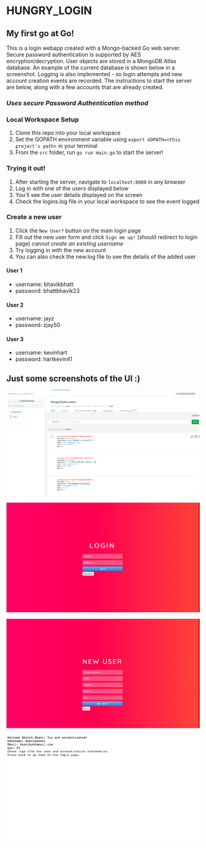 # HUNGRY_LOGIN

## My first go at Go!

This is a login webapp created with a Mongo-backed Go web server. Secure password authentication is supported by AES encryption/decryption. User objects are stored in a MongoDB Atlas database. An example of the current database is shown below in a screenshot. Logging is also implemented - so login attempts and new account creation events are recorded. The instructions to start the server are below, along with a few accounts that are already created. 

### *Uses secure Password Authentication method*
### Local Workspace Setup
1. Clone this repo into your local workspace
2. Set the GOPATH environment variable using `export GOPATH=<this project's path>` in your terminal
3. From the `src` folder, run `go run main.go` to start the server!

### Trying it out!
1. After starting the server, navigate to `localhost:8080` in any browser
2. Log in with one of the users displayed below
3. You'll see the user details displayed on the screen
4. Check the logins.log file in your local workspace to see the event logged

### Create a new user
1. Click the `New User?` button on the main login page
2. Fill out the new user form and click `Sign me up!` (should redirect to login page) *cannot create an existing username*
3. Try logging in with the new account
4. You can also check the new.log file to see the details of the added user



#### User 1
  * username: bhavikbhatt
  * password: bhattbhavik23
  
#### User 2
  * username: jayz
  * password: zjay50

#### User 3
  * username: kevinhart
  * password: hartkevin41


## Just some screenshots of the UI :)

![User model shown in MongoDB Atlas UI](https://github.com/BhavikBhatt/HUNGRY_LOGIN/blob/master/pkg/Screen%20Shot%202020-08-15%20at%2010.30.52%20PM.png)

![Login Page](https://github.com/BhavikBhatt/HUNGRY_LOGIN/blob/master/pkg/Screen%20Shot%202020-08-16%20at%204.41.43%20PM.png)

![Create Account Page](https://github.com/BhavikBhatt/HUNGRY_LOGIN/blob/master/pkg/Screen%20Shot%202020-08-16%20at%204.41.48%20PM.png)

![Response from Login](https://github.com/BhavikBhatt/HUNGRY_LOGIN/blob/master/pkg/Screen%20Shot%202020-08-16%20at%204.42.30%20PM.png)
